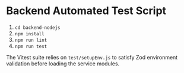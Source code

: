 # Backend Automated Test Script

1. `cd backend-nodejs`
2. `npm install`
3. `npm run lint`
4. `npm run test`

The Vitest suite relies on `test/setupEnv.js` to satisfy Zod environment validation before loading the service modules.
